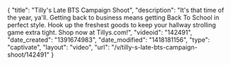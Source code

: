 {
    "title": "Tilly's Late BTS Campaign Shoot",
    "description": "It's that time of the year, ya'll. Getting back to business means getting Back To School in perfect style. Hook up the freshest goods to keep your hallway strolling game extra tight. Shop now at Tillys.com!",
    "videoid": "142491",
    "date_created": "1391674983",
    "date_modified": "1418181156",
    "type": "captivate",
    "layout": "video",
    "url": "\/v\/tilly-s-late-bts-campaign-shoot\/142491"
}